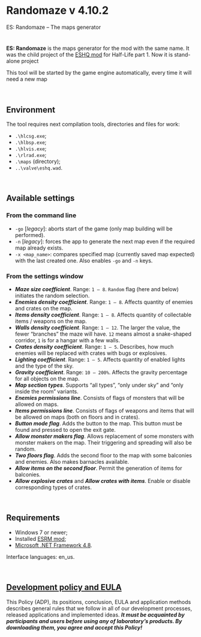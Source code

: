# Randomaze v 4.10.2

ES: Randomaze – The maps generator

#

**ES: Randomaze** is the maps generator for the mod with the same name.
It was the child project of the [ESHQ mod](https://moddb.com/mods/eshq) for Half-Life part 1.
Now it is stand-alone project

This tool will be started by the game engine automatically, every time it will need a new map

&nbsp;



## Environment

The tool requires next compilation tools, directories and files for work:
- `.\hlcsg.exe`;
- `.\hlbsp.exe`;
- `.\hlvis.exe`;
- `.\rlrad.exe`;
- `.\maps` (directory);
- `..\valve\eshq.wad`.

&nbsp;



## Available settings

### From the command line

- `-go` [*legacy*]: aborts start of the game (only map building will be performed).
- `-n` [*legacy*]: forces the app to generate the next map even if the required map already exists.
- `-x <map_name>`: compares specified map (currently saved map expected) with the last created one. Also enables `-go` and `-n` keys.

### From the settings window

- ***Maze size coefficient***. Range: `1 – 8`. `Random` flag (here and below) initiates the random selection.
- ***Enemies density coefficient***. Range: `1 – 8`. Affects quantity of enemies and crates on the map.
- ***Items density coefficient***. Range: `1 – 8`. Affects quantity of collectable items / weapons on the map.
- ***Walls density coefficient***. Range: `1 – 12`. The larger the value, the fewer “branches” the maze will have.
  `12` means almost a snake-shaped corridor, `1` is for a hangar with a few walls.
- ***Crates density coefficient***. Range: `1 – 5`. Describes, how much enemies will be replaced with crates with bugs or explosives.
- ***Lighting coefficient***. Range: `1 – 5`. Affects quantity of enabled lights and the type of the sky.
- ***Gravity coefficient***. Range: `10 – 200%`. Affects the gravity percentage for all objects on the map.
- ***Map section types***. Supports “all types”, “only under sky” and “only inside the room” variants.
- ***Enemies permissions line***. Consists of flags of monsters that will be allowed on maps.
- ***Items permissions line***. Consists of flags of weapons and items that will be allowed on maps (both on floors and in crates).
- ***Button mode flag***. Adds the button to the map. This button must be found and pressed to open the exit gate.
- ***Allow monster makers flag***. Allows replacement of some monsters with monster makers on the map. Their triggering and spreading will also be random.
- ***Two floors flag***. Adds the second floor to the map with some balconies and enemies. Also makes barnacles available.
- ***Allow items on the second floor***. Permit the generation of items for balconies.
- ***Allow explosive crates*** and ***Allow crates with items***. Enable or disable corresponding types of crates.

&nbsp;



## Requirements

- Windows 7 or newer;
- Installed [ESRM mod](https://moddb.com/mods/esrm);
- [Microsoft .NET Framework 4.8](https://go.microsoft.com/fwlink/?linkid=2088631).

Interface languages: en_us.

&nbsp;



## [Development policy and EULA](https://adslbarxatov.github.io/ADP)

This Policy (ADP), its positions, conclusion, EULA and application methods
describes general rules that we follow in all of our development processes, released applications and implemented ideas.
***It must be acquainted by participants and users before using any of laboratory’s products.
By downloading them, you agree and accept this Policy!***

